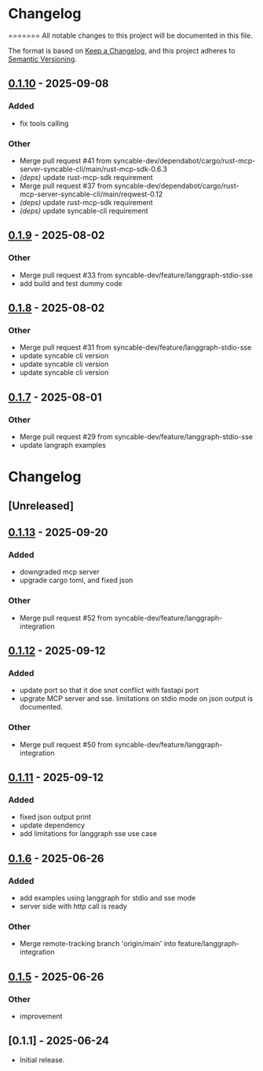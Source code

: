 # Changelog

=======
All notable changes to this project will be documented in this file.

The format is based on [Keep a Changelog](https://keepachangelog.com/en/1.0.0/),
and this project adheres to [Semantic Versioning](https://semver.org/spec/v2.0.0.html).


## [0.1.10](https://github.com/syncable-dev/syncable-cli-mcp-server/compare/v0.1.9...v0.1.10) - 2025-09-08

### Added

- fix tools calling

### Other

- Merge pull request #41 from syncable-dev/dependabot/cargo/rust-mcp-server-syncable-cli/main/rust-mcp-sdk-0.6.3
- *(deps)* update rust-mcp-sdk requirement
- Merge pull request #37 from syncable-dev/dependabot/cargo/rust-mcp-server-syncable-cli/main/reqwest-0.12
- *(deps)* update rust-mcp-sdk requirement
- *(deps)* update syncable-cli requirement

## [0.1.9](https://github.com/syncable-dev/syncable-cli-mcp-server/compare/v0.1.8...v0.1.9) - 2025-08-02

### Other

- Merge pull request #33 from syncable-dev/feature/langgraph-stdio-sse
- add build and test dummy code

## [0.1.8](https://github.com/syncable-dev/syncable-cli-mcp-server/compare/v0.1.7...v0.1.8) - 2025-08-02

### Other

- Merge pull request #31 from syncable-dev/feature/langgraph-stdio-sse
- update syncable cli version
- update syncable cli version
- update syncable cli version

## [0.1.7](https://github.com/syncable-dev/syncable-cli-mcp-server/compare/v0.1.6...v0.1.7) - 2025-08-01

### Other

- Merge pull request #29 from syncable-dev/feature/langgraph-stdio-sse
- update langraph examples
# Changelog

## [Unreleased]

## [0.1.13](https://github.com/syncable-dev/syncable-cli-mcp-server/compare/v0.1.12...v0.1.13) - 2025-09-20

### Added

- downgraded mcp server
- upgrade cargo toml, and fixed json

### Other

- Merge pull request #52 from syncable-dev/feature/langgraph-integration

## [0.1.12](https://github.com/syncable-dev/syncable-cli-mcp-server/compare/v0.1.11...v0.1.12) - 2025-09-12

### Added

- update port so that it doe snot conflict with fastapi port
- upgrate MCP server and sse. limitations on stdio mode on json output is documented.

### Other

- Merge pull request #50 from syncable-dev/feature/langgraph-integration

## [0.1.11](https://github.com/syncable-dev/syncable-cli-mcp-server/compare/v0.1.10...v0.1.11) - 2025-09-12

### Added

- fixed json output print
- update dependency
- add limitations for langgraph sse use case

## [0.1.6](https://github.com/syncable-dev/syncable-cli-mcp-server/compare/v0.1.5...v0.1.6) - 2025-06-26

### Added

- add examples using langgraph for stdio and sse mode
- server side with http call is ready

### Other

- Merge remote-tracking branch 'origin/main' into feature/langgraph-integration

## [0.1.5](https://github.com/syncable-dev/syncable-cli-mcp-server/compare/v0.1.4...v0.1.5) - 2025-06-26

### Other

- improvement

## [0.1.1] - 2025-06-24
- Initial release.